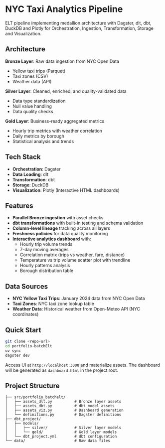 # NYC Taxi Analytics Pipeline

ELT pipeline implementing medallion architecture with Dagster, dlt, dbt, DuckDB and Plotly for Orchestration, Ingestion, Transformation, Storage and Visualization.

## Architecture

**Bronze Layer**: Raw data ingestion from NYC Open Data
- Yellow taxi trips (Parquet)
- Taxi zones (CSV) 
- Weather data (API)

**Silver Layer**: Cleaned, enriched, and quality-validated data
- Data type standardization
- Null value handling
- Data quality checks

**Gold Layer**: Business-ready aggregated metrics
- Hourly trip metrics with weather correlation
- Daily metrics by borough
- Statistical analysis and trends

## Tech Stack

- **Orchestration**: Dagster
- **Data Loading**: dlt  
- **Transformation**: dbt
- **Storage**: DuckDB
- **Visualization**: Plotly (Interactive HTML dashboards)

## Features

- **Parallel Bronze ingestion** with asset checks
- **dbt transformations** with built-in testing and schema validation
- **Column-level lineage** tracking across all layers
- **Freshness policies** for data quality monitoring
- **Interactive analytics dashboard** with:
  - Hourly trip volume trends
  - 7-day moving averages
  - Correlation matrix (trips vs weather, fare, distance)
  - Temperature vs trip volume scatter plot with trendline
  - Hourly patterns analysis
  - Borough distribution table

## Data Sources

- **NYC Yellow Taxi Trips**: January 2024 data from NYC Open Data
- **Taxi Zones**: NYC taxi zone lookup table
- **Weather Data**: Historical weather from Open-Meteo API (NYC coordinates)

## Quick Start

```bash
git clone <repo-url>
cd portfolio-batchElt
uv sync
dagster dev
```

Access UI at `http://localhost:3000` and materialize assets. The dashboard will be generated as `dashboard.html` in the project root.

## Project Structure

```
├── src/portfolio_batchelt/
│   ├── assets_dlt.py          # Bronze layer assets
│   ├── assets_dbt.py          # dbt model assets  
│   ├── assets_viz.py          # Dashboard generation
│   └── definitions.py         # Dagster definitions
├── dbt_project/
│   ├── models/
│   │   ├── silver/            # Silver layer models
│   │   └── gold/              # Gold layer models
│   └── dbt_project.yml        # dbt configuration
└── data/                      # Raw data files
```
